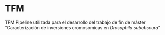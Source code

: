 # TFM
TFM
Pipeline utilizada para el desarrollo del trabajo de fin de máster "Caracterización de inversiones cromosómicas en <i>Drosophila subobscura</i>"
